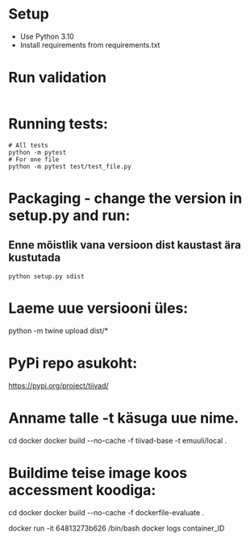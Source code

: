 # Setup
* Use Python 3.10
* Install requirements from requirements.txt

# Run validation
```

```

# Running tests:
```
# All tests
python -m pytest
# For one file
python -m pytest test/test_file.py
```

# Packaging - change the version in setup.py and run:
## Enne mõistlik vana versioon dist kaustast ära kustutada
```
python setup.py sdist
```

# Laeme uue versiooni üles:
python -m twine upload dist/* 

# PyPi repo asukoht:
https://pypi.org/project/tiivad/



# Anname talle -t käsuga uue nime.
cd docker
docker build --no-cache -f tiivad-base -t emuuli/local .

# Buildime teise image koos accessment koodiga:
cd docker
docker build --no-cache -f dockerfile-evaluate .

docker run -it 64813273b626 /bin/bash
docker logs container_ID